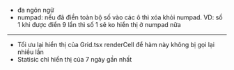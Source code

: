 - đa ngôn ngữ
- numpad: nếu đã điền toàn bộ số vào các ô thì xóa khỏi numpad.
  VD: số 1 khi được điền 9 lần thì số 1 sẽ ko hiển thị ở numpad nữa
-----
- Tối ưu lại hiển thị của Grid.tsx renderCell để hàm này không bị gọi lại nhiều lần
- Statisic chỉ hiển thị của 7 ngày gần nhất
